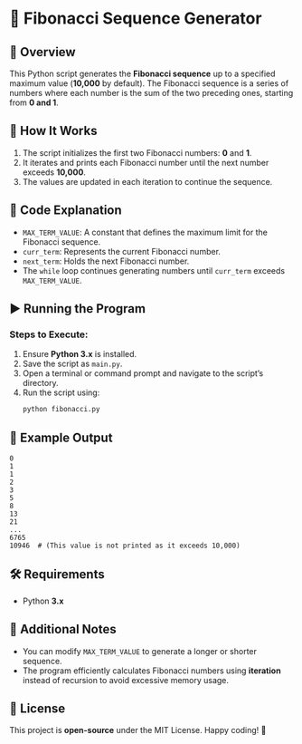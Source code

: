 # 📌 Fibonacci Sequence Generator

## 📖 Overview
This Python script generates the **Fibonacci sequence** up to a specified maximum value (**10,000** by default). The Fibonacci sequence is a series of numbers where each number is the sum of the two preceding ones, starting from **0 and 1**.

## 🚀 How It Works
1. The script initializes the first two Fibonacci numbers: **0** and **1**.
2. It iterates and prints each Fibonacci number until the next number exceeds **10,000**.
3. The values are updated in each iteration to continue the sequence.

## 📜 Code Explanation
- `MAX_TERM_VALUE`: A constant that defines the maximum limit for the Fibonacci sequence.
- `curr_term`: Represents the current Fibonacci number.
- `next_term`: Holds the next Fibonacci number.
- The `while` loop continues generating numbers until `curr_term` exceeds `MAX_TERM_VALUE`.

## ▶️ Running the Program
### Steps to Execute:
1. Ensure **Python 3.x** is installed.
2. Save the script as `main.py`.
3. Open a terminal or command prompt and navigate to the script’s directory.
4. Run the script using:
   ```sh
   python fibonacci.py
   ```

## 🔖 Example Output
```
0
1
1
2
3
5
8
13
21
...
6765
10946  # (This value is not printed as it exceeds 10,000)
```

## 🛠️ Requirements
- Python **3.x**

## 📌 Additional Notes
- You can modify `MAX_TERM_VALUE` to generate a longer or shorter sequence.
- The program efficiently calculates Fibonacci numbers using **iteration** instead of recursion to avoid excessive memory usage.

## 📜 License
This project is **open-source** under the MIT License. Happy coding! 🚀

